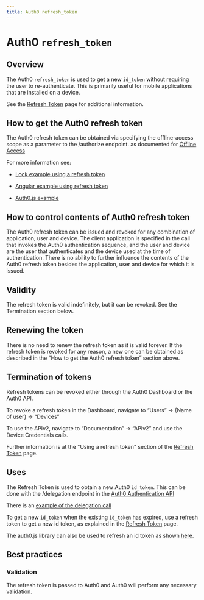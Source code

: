 ```yaml
---
title: Auth0 refresh_token
---
```


# Auth0 `refresh_token`

## Overview

The Auth0 `refresh_token` is used to get a new `id_token` without requiring the user to re-authenticate.  This is primarily useful for mobile applications that are installed on a device.  

See the [Refresh Token](/refresh-token) page for additional information.

## How to get the Auth0 refresh token

The Auth0 refresh token can be obtained via specifying the offline-access scope as a parameter to the /authorize endpoint.   as documented for [Offline Access](/auth-api#offline-access)

For more information see:
* [Lock example using a refresh token](/libraries/lock/using-a-refresh-token)

* [Angular example using refresh token](https://github.com/auth0/auth0-angular/blob/master/docs/refresh-token.md)

* [Auth0.js example](https://github.com/auth0/auth0.js#login)

## How to control contents of Auth0 refresh token

The Auth0 refresh token can be issued and revoked for any combination of application, user and device.   The client application is specified in the call that invokes the Auth0 authentication sequence, and the user and device are the user that authenticates and the device used at the time of authentication.   There is no ability to further influence the contents of the Auth0 refresh token besides the application, user and device for which it is issued.

## Validity

The refresh token is valid indefinitely, but it can be revoked.  See the Termination section below.

## Renewing the token

There is no need to renew the refresh token as it is valid forever.  If the refresh token is revoked for any reason, a new one can be obtained as described in the “How to get the Auth0 refresh token” section above.

## Termination of tokens

Refresh tokens can be revoked either through the Auth0 Dashboard or the Auth0 API.

To revoke a refresh token in the Dashboard, navigate to “Users” -> {Name of user} -> “Devices”

To use the APIv2, navigate to “Documentation” -> “APIv2” and use the Device Credentials calls.

Further information is at the "Using a refresh token" section of the [Refresh Token](/refresh-token#using-a-refresh-token) page.

## Uses

The Refresh Token is used to obtain a new Auth0 `id_token`.  This can be done with the /delegation endpoint in the [Auth0 Authentication API](/auth-api#delegated)

There is an [example of the delegation call](/refresh-token#using-a-refresh-token)

To get a new `id_token` when the existing `id_token` has expired, use a refresh token to get a new id token, as explained in the [Refresh Token](/refresh-token) page.

The auth0.js library can also be used to refresh an id token as shown [here](https://github.com/auth0/auth0.js#refresh-token).

## Best practices

### Validation

The refresh token is passed to Auth0 and Auth0 will perform any necessary validation.

